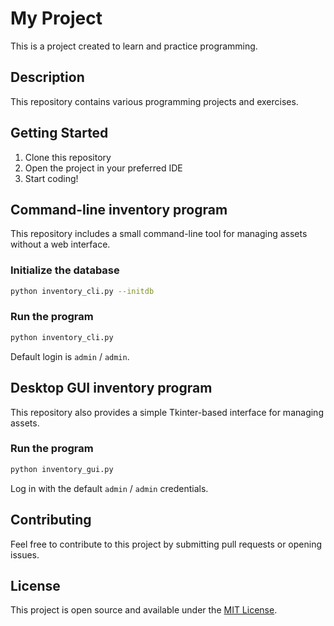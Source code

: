 # My Project

This is a project created to learn and practice programming.

## Description
This repository contains various programming projects and exercises.

## Getting Started
1. Clone this repository
2. Open the project in your preferred IDE
3. Start coding!

## Command-line inventory program
This repository includes a small command-line tool for managing assets without a web interface.

### Initialize the database
```bash
python inventory_cli.py --initdb
```

### Run the program
```bash
python inventory_cli.py
```
Default login is `admin` / `admin`.

## Desktop GUI inventory program
This repository also provides a simple Tkinter-based interface for managing assets.

### Run the program
```bash
python inventory_gui.py
```
Log in with the default `admin` / `admin` credentials.

## Contributing
Feel free to contribute to this project by submitting pull requests or opening issues.

## License
This project is open source and available under the [MIT License](LICENSE).
